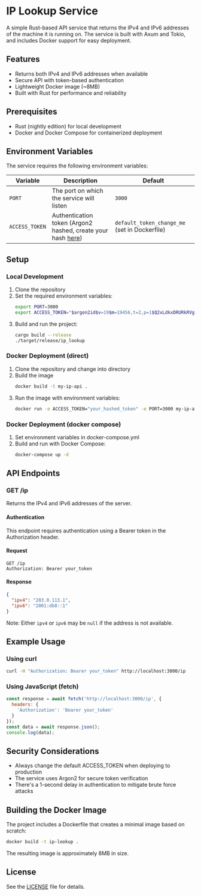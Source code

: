# IP Lookup Service

A simple Rust-based API service that returns the IPv4 and IPv6 addresses of the machine it is running on. The service is built with Axum and Tokio, and includes Docker support for easy deployment.

## Features

- Returns both IPv4 and IPv6 addresses when available
- Secure API with token-based authentication
- Lightweight Docker image (~8MB)
- Built with Rust for performance and reliability

## Prerequisites

- Rust (nightly edition) for local development
- Docker and Docker Compose for containerized deployment

## Environment Variables

The service requires the following environment variables:

| Variable       | Description                                                                           | Default                                       |
|----------------|---------------------------------------------------------------------------------------|-----------------------------------------------|
| `PORT`         | The port on which the service will listen                                             | `3000`                                        |
| `ACCESS_TOKEN` | Authentication token (Argon2 hashed, create your hash [here](https://argon2.online/)) | `default_token_change_me` (set in Dockerfile) |

## Setup

### Local Development

1. Clone the repository
2. Set the required environment variables:
   ```bash
   export PORT=3000
   export ACCESS_TOKEN="$argon2id$v=19$m=19456,t=2,p=1$Q2xLdkxDRURkRVg4Z1UxSA$nbp8PT3rTnHL79D++2RtXQ" # hash of the token changeme
   ```
3. Build and run the project:
   ```bash
   cargo build --release
   ./target/release/ip_lookup
   ```

### Docker Deployment (direct)

1. Clone the repository and change into directory
2. Build the image
   ```bash
   docker build -t my-ip-api .
   ```
3. Run the image with environment variables:
   ```bash
   docker run -e ACCESS_TOKEN="your_hashed_token" -e PORT=3000 my-ip-api
   ```
   
### Docker Deployment (docker compose)
1. Set environment variables in docker-compose.yml
2. Build and run with Docker Compose:
   ```bash
   docker-compose up -d
   ```

## API Endpoints

### GET /ip

Returns the IPv4 and IPv6 addresses of the server.

#### Authentication

This endpoint requires authentication using a Bearer token in the Authorization header.

#### Request

```http
GET /ip
Authorization: Bearer your_token
```

#### Response

```json
{
  "ipv4": "203.0.113.1",
  "ipv6": "2001:db8::1"
}
```

Note: Either `ipv4` or `ipv6` may be `null` if the address is not available.

## Example Usage

### Using curl

```bash
curl -H "Authorization: Bearer your_token" http://localhost:3000/ip
```

### Using JavaScript (fetch)

```javascript
const response = await fetch('http://localhost:3000/ip', {
  headers: {
    'Authorization': 'Bearer your_token'
  }
});
const data = await response.json();
console.log(data);
```

## Security Considerations

- Always change the default ACCESS_TOKEN when deploying to production
- The service uses Argon2 for secure token verification
- There's a 1-second delay in authentication to mitigate brute force attacks

## Building the Docker Image

The project includes a Dockerfile that creates a minimal image based on scratch:

```bash
docker build -t ip-lookup .
```

The resulting image is approximately 8MB in size.

## License

See the [LICENSE](LICENSE) file for details.
